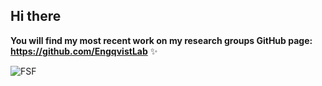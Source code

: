 ## Hi there

**You will find my most recent work on my research groups GitHub page: https://github.com/EngqvistLab** ✨

![FSF](https://static.fsf.org/nosvn/associate/crm/244995.png)

